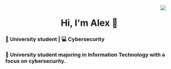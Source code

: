 <img align='right' src="https://github-readme-stats.vercel.app/api?username=alex-arv&show_icons=true">


<div id="user-content-toc">
  <ul align="center" style="list-style: none;">
    <summary>
      <h1>Hi, I'm Alex 👋</h1>
    </summary>
  </ul>
</div>

### 🏫 University student | 💻 Cybersecurity
### 🚀 University student majoring in Information Technology with a focus on cybersecurity.
